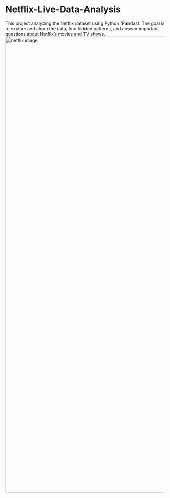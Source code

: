# Netflix-Live-Data-Analysis
This project analyzing the Netflix dataset using Python (Pandas). The goal is to explore and clean the data, find hidden patterns, and answer important questions about Netflix’s movies and TV shows.
<img width="2560" height="1440" alt="netflix image" src="https://github.com/user-attachments/assets/8eb60205-f54a-44b2-911c-5e9bf235161c" />

